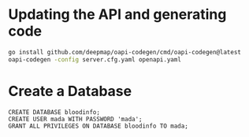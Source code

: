 # Updating the API and generating code
```bash
go install github.com/deepmap/oapi-codegen/cmd/oapi-codegen@latest
oapi-codegen -config server.cfg.yaml openapi.yaml
```

# Create a Database
```postgresql
CREATE DATABASE bloodinfo;
CREATE USER mada WITH PASSWORD 'mada';
GRANT ALL PRIVILEGES ON DATABASE bloodinfo TO mada;
```

